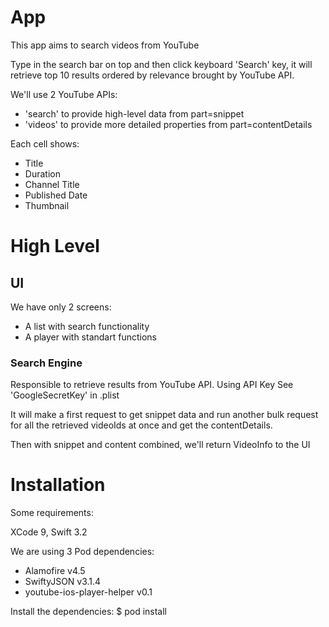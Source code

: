 # App

This app aims to search videos from YouTube

Type in the search bar on top and then click keyboard 'Search' key, it will retrieve top 10 results ordered by relevance brought by YouTube API.

We'll use 2 YouTube APIs: 
* 'search' to provide high-level data from part=snippet
* 'videos' to provide more detailed properties from part=contentDetails

Each cell shows:

  - Title
  - Duration
  - Channel Title
  - Published Date
  - Thumbnail

# High Level

## UI 

We have only 2 screens:
* A list with search functionality
* A player with standart functions

### Search Engine

Responsible to retrieve results from YouTube API. Using API Key
See 'GoogleSecretKey' in .plist

It will make a first request to get snippet data and run another bulk request for all the retrieved videoIds at once and get the contentDetails.

Then with snippet and content combined, we'll return VideoInfo to the UI

# Installation

Some requirements:

XCode 9, Swift 3.2

We are using 3 Pod dependencies:
* Alamofire v4.5
* SwiftyJSON v3.1.4
* youtube-ios-player-helper v0.1

Install the dependencies:
$ pod install
